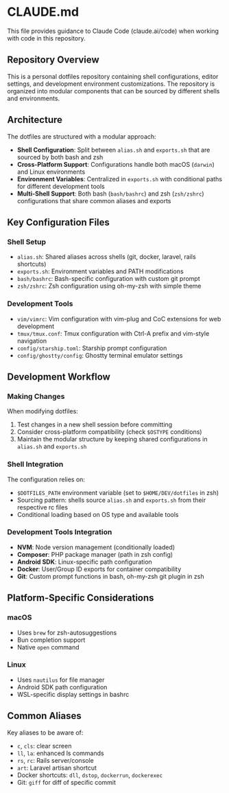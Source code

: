 # CLAUDE.md

This file provides guidance to Claude Code (claude.ai/code) when working with code in this repository.

## Repository Overview

This is a personal dotfiles repository containing shell configurations, editor settings, and development environment customizations. The repository is organized into modular components that can be sourced by different shells and environments.

## Architecture

The dotfiles are structured with a modular approach:

- **Shell Configuration**: Split between `alias.sh` and `exports.sh` that are sourced by both bash and zsh
- **Cross-Platform Support**: Configurations handle both macOS (`darwin`) and Linux environments
- **Environment Variables**: Centralized in `exports.sh` with conditional paths for different development tools
- **Multi-Shell Support**: Both bash (`bash/bashrc`) and zsh (`zsh/zshrc`) configurations that share common aliases and exports

## Key Configuration Files

### Shell Setup
- `alias.sh`: Shared aliases across shells (git, docker, laravel, rails shortcuts)
- `exports.sh`: Environment variables and PATH modifications
- `bash/bashrc`: Bash-specific configuration with custom git prompt
- `zsh/zshrc`: Zsh configuration using oh-my-zsh with simple theme

### Development Tools
- `vim/vimrc`: Vim configuration with vim-plug and CoC extensions for web development
- `tmux/tmux.conf`: Tmux configuration with Ctrl-A prefix and vim-style navigation
- `config/starship.toml`: Starship prompt configuration
- `config/ghostty/config`: Ghostty terminal emulator settings

## Development Workflow

### Making Changes
When modifying dotfiles:
1. Test changes in a new shell session before committing
2. Consider cross-platform compatibility (check `$OSTYPE` conditions)
3. Maintain the modular structure by keeping shared configurations in `alias.sh` and `exports.sh`

### Shell Integration
The configuration relies on:
- `$DOTFILES_PATH` environment variable (set to `$HOME/DEV/dotfiles` in zsh)
- Sourcing pattern: shells source `alias.sh` and `exports.sh` from their respective rc files
- Conditional loading based on OS type and available tools

### Development Tools Integration
- **NVM**: Node version management (conditionally loaded)
- **Composer**: PHP package manager (path in zsh config)
- **Android SDK**: Linux-specific path configuration
- **Docker**: User/Group ID exports for container compatibility
- **Git**: Custom prompt functions in bash, oh-my-zsh git plugin in zsh

## Platform-Specific Considerations

### macOS
- Uses `brew` for zsh-autosuggestions
- Bun completion support
- Native `open` command

### Linux
- Uses `nautilus` for file manager
- Android SDK path configuration
- WSL-specific display settings in bashrc

## Common Aliases

Key aliases to be aware of:
- `c`, `cls`: clear screen
- `ll`, `la`: enhanced ls commands
- `rs`, `rc`: Rails server/console
- `art`: Laravel artisan shortcut
- Docker shortcuts: `dll`, `dstop`, `dockerrun`, `dockerexec`
- Git: `giff` for diff of specific commit